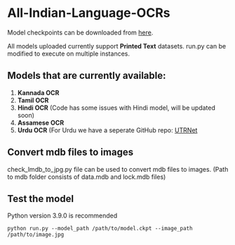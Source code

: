 # All-Indian-Language-OCRs
Model checkpoints can be downloaded from [here](https://csciitd-my.sharepoint.com/:f:/g/personal/agarai_cstaff_iitd_ac_in/EpB6Cr98expDnB78qsdb4WEBTF1-MzKDqZvc-ARkaug9Wg?e=ADBnhb).

All models uploaded currently support **Printed Text** datasets. run.py can be modified to execute on multiple instances.

## Models that are currently available:
1. **Kannada OCR**</br>
2. **Tamil OCR**</br>
3. **Hindi OCR** (Code has some issues with Hindi model, will be updated soon)</br>
4. **Assamese OCR**</br>
5. **Urdu OCR** (For Urdu we have a seperate GitHub repo: [UTRNet](https://github.com/abdur75648/UTRNet-High-Resolution-Urdu-Text-Recognition)</br>

      
## Convert mdb files to images
check_lmdb_to_jpg.py file can be used to convert mdb files to images. (Path to mdb folder consists of data.mdb and lock.mdb files)

## Test the model
Python version 3.9.0 is recommended
```
python run.py --model_path /path/to/model.ckpt --image_path /path/to/image.jpg
```
